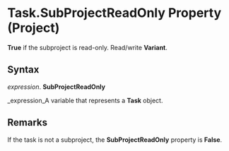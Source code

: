 
# Task.SubProjectReadOnly Property (Project)

 **True** if the subproject is read-only. Read/write **Variant**.


## Syntax

 _expression_. **SubProjectReadOnly**

 _expression_A variable that represents a  **Task** object.


## Remarks

If the task is not a subproject, the  **SubProjectReadOnly** property is **False**.

